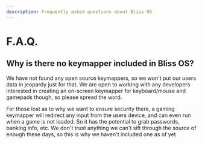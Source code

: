```yaml
---
description: Frequently asked questions about Bliss OS
---
```


# F.A.Q.

## Why is there no keymapper included in Bliss OS?

We have not found any open source keymappers, so we won't put our users data in jeopardy just for that. We are open to working with any developers interested in creating an on-screen keymapper for keyboard/mouse and gamepads though, so please spread the word.

For those lost as to why we want to ensure security there, a gaming keymapper will redirect any input from the users device, and can even run when a game is not loaded. So it has the potential to grab passwords, banking info, etc. We don't trust anything we can't sift through the source of enough these days, so this is why we haven't included one as of yet

